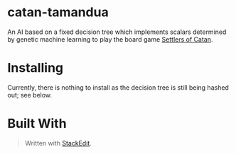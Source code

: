 
# catan-tamandua
An AI based on a fixed decision tree which implements scalars determined by genetic machine learning to play the board game [Settlers of Catan](https://www.catan.com).

# Installing
Currently, there is nothing to install as the decision tree is still being hashed out; see below.

# Built With


> Written with [StackEdit](https://stackedit.io/).
<!--stackedit_data:
eyJoaXN0b3J5IjpbLTIwODQ2MTY1MzEsLTE5MTIzMDk0MzhdfQ
==
-->